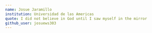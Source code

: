 ```yaml
---
name: Josue Jaramillo
institution: Universidad de las Americas
quote: I did not believe in God until I saw myself in the mirror
github_user: josuews303
---
```

